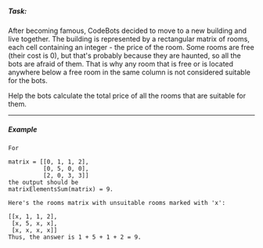 ##### **Task:**
After becoming famous, CodeBots decided to move to a new building and live together. The building is represented by a rectangular matrix of rooms, each cell containing an integer - the price of the room. Some rooms are free (their cost is 0), but that's probably because they are haunted, so all the bots are afraid of them. That is why any room that is free or is located anywhere below a free room in the same column is not considered suitable for the bots.

Help the bots calculate the total price of all the rooms that are suitable for them.

---
##### Example


```
For

matrix = [[0, 1, 1, 2],
          [0, 5, 0, 0],
          [2, 0, 3, 3]]
the output should be
matrixElementsSum(matrix) = 9.

Here's the rooms matrix with unsuitable rooms marked with 'x':

[[x, 1, 1, 2],
 [x, 5, x, x],
 [x, x, x, x]]
Thus, the answer is 1 + 5 + 1 + 2 = 9.
```

